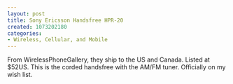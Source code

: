 ```yaml
--- 
layout: post
title: Sony Ericsson Handsfree HPR-20
created: 1073202180
categories: 
- Wireless, Cellular, and Mobile
---
```

From WirelessPhoneGallery, they ship to the US and Canada. Listed at $52US. This is the corded handsfree with the AM/FM tuner. Officially on my wish list.

